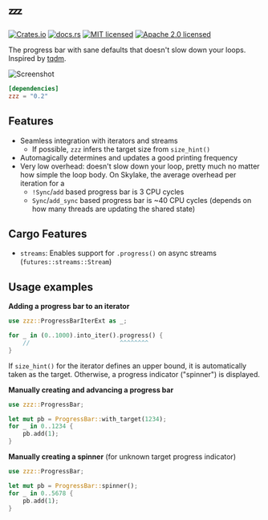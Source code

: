 💤
===

[![Crates.io][crates-badge]][crates-url]
[![docs.rs][docs-badge]][docs-url]
[![MIT licensed][mit-badge]][mit-url]
[![Apache 2.0 licensed][apache-badge]][apache-url]

The progress bar with sane defaults that doesn't slow down your loops. Inspired by [tqdm].

[crates-badge]: https://img.shields.io/crates/v/zzz.svg
[crates-url]: https://crates.io/crates/zzz
[docs-badge]: https://docs.rs/zzz/badge.svg
[docs-url]: https://docs.rs/zzz/
[mit-badge]: https://img.shields.io/badge/license-MIT-blue.svg
[mit-url]: LICENSE-MIT
[apache-badge]: https://img.shields.io/badge/license-Apache%202.0-blue.svg
[apache-url]: LICENSE-APACHE
[tqdm]: https://github.com/tqdm/tqdm.git
[screenshot]: https://i.imgur.com/9oMncYv.png

![Screenshot][screenshot]

```toml
[dependencies]
zzz = "0.2"
```

## Features

- Seamless integration with iterators and streams
  - If possible, `zzz` infers the target size from `size_hint()`
- Automagically determines and updates a good printing frequency
- Very low overhead: doesn't slow down your loop, pretty much no matter how simple the loop body. On Skylake, the average overhead per iteration for a
    - `!Sync`/`add` based progress bar is 3 CPU cycles
    - `Sync`/`add_sync` based progress bar is ~40 CPU cycles (depends on how many threads are updating the shared state)
  
## Cargo Features
- `streams`: Enables support for `.progress()` on async streams (`futures::streams::Stream`)

## Usage examples

**Adding a progress bar to an iterator**

```rust
use zzz::ProgressBarIterExt as _;

for _ in (0..1000).into_iter().progress() {
    //                         ^^^^^^^^
}
```

If `size_hint()` for the iterator defines an upper bound, it is automatically taken as the target. Otherwise, a progress indicator ("spinner") is displayed. 

**Manually creating and advancing a progress bar**
```rust
use zzz::ProgressBar;

let mut pb = ProgressBar::with_target(1234);
for _ in 0..1234 {
    pb.add(1);
}
```

**Manually creating a spinner** (for unknown target progress indicator)

```rust
use zzz::ProgressBar;

let mut pb = ProgressBar::spinner();
for _ in 0..5678 {
    pb.add(1);
}
```
